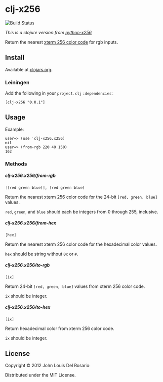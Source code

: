 # clj-x256

[![Build Status](https://secure.travis-ci.org/john2x/clj-x256.png?branch=master)](http://travis-ci.org/john2x/clj-x256)

*This is a clojure version from [python-x256](https://github.com/magarcia/python-x256)*

Return the nearest
[xterm 256 color code](http://www.frexx.de/xterm-256-notes/)
for rgb inputs.

## Install

Available at [clojars.org](https://clojars.org/clj-x256).

### Leiningen

Add the following in your `project.clj` `:dependencies`:

    [clj-x256 "0.0.1"]

## Usage

Example:

	user=> (use 'clj-x256.x256)
	nil
	user=> (from-rgb 220 40 150)
	162

### Methods

##### clj-x256.x256/from-rgb
`[[red green blue]], [red green blue]`

Return the nearest xterm 256 color code for the 24-bit `[red, green, blue]`
values.

`red`, `green`, and `blue` should each be integers from 0 through 255,
inclusive.


##### clj-x256.x256/from-hex
`[hex]`

Return the nearest xterm 256 color code for the hexadecimal color
values.

`hex` should be string without `0x` or `#`.

##### clj-x256.x256/to-rgb
`[ix]`

Return 24-bit `[red, green, blue]` values from xterm 256 color code.

`ix` should be integer.

##### clj-x256.x256/to-hex
`[ix]`

Return hexadecimal color from xterm 256 color code.

`ix` should be integer.

## License

Copyright © 2012 John Louis Del Rosario

Distributed under the MIT License.
